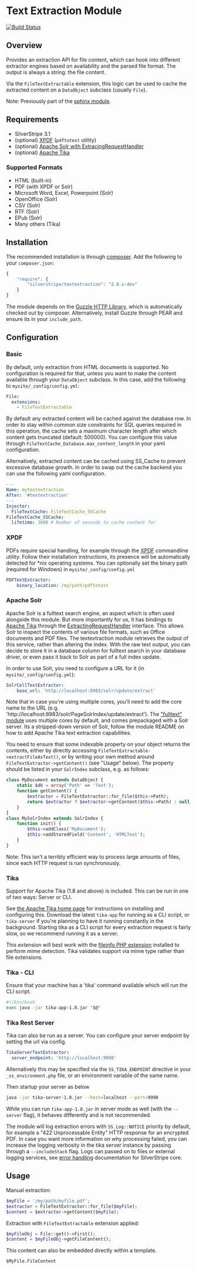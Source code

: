 # Text Extraction Module

[![Build Status](https://secure.travis-ci.org/silverstripe-labs/silverstripe-textextraction.png)](http://travis-ci.org/silverstripe-labs/silverstripe-textextraction)

## Overview

Provides an extraction API for file content, which can hook into different extractor
engines based on availability and the parsed file format.
The output is always a string: the file content.

Via the `FileTextExtractable` extension, this logic can be used to 
cache the extracted content on a `DataObject` subclass (usually `File`).

Note: Previously part of the [sphinx module](https://github.com/silverstripe/silverstripe-sphinx).

## Requirements

 * SilverStripe 3.1
 * (optional) [XPDF](http://www.foolabs.com/xpdf/) (`pdftotext` utility)
 * (optional) [Apache Solr with ExtracingRequestHandler](http://wiki.apache.org/solr/ExtractingRequestHandler)
 * (optional) [Apache Tika](http://tika.apache.org/)

### Supported Formats

 * HTML (built-in)
 * PDF (with XPDF or Solr)
 * Microsoft Word, Excel, Powerpoint (Solr)
 * OpenOffice (Solr)
 * CSV (Solr)
 * RTF (Solr)
 * EPub (Solr)
 * Many others (Tika)

## Installation

The recommended installation is through [composer](http://getcomposer.org).
Add the following to your `composer.json`:

```js
{
	"require": {
		"silverstripe/textextraction": "2.0.x-dev"
	}
}
```

The module depends on the [Guzzle HTTP Library](http://guzzlephp.org),
which is automatically checked out by composer. Alternatively, install Guzzle
through PEAR and ensure its in your `include_path`.

## Configuration

### Basic

By default, only extraction from HTML documents is supported.
No configuration is required for that, unless you want to make
the content available through your `DataObject` subclass.
In this case, add the following to `mysite/_config/config.yml`:

```yaml
File:
  extensions:
	- FileTextExtractable
```

By default any extracted content will be cached against the database row.
In order to stay within common size constraints for SQL queries required in this operation,
the cache sets a maximum character length after which content gets truncated (default: 500000).
You can configure this value through `FileTextCache_Database.max_content_length` in your yaml configuration.


Alternatively, extracted content can be cached using SS_Cache to prevent excessive database growth.
In order to swap out the cache backend you can use the following yaml configuration.


```yaml
---
Name: mytextextraction
After: '#textextraction'
---
Injector:
  FileTextCache: FileTextCache_SSCache
FileTextCache_SSCache:
  lifetime: 3600 # Number of seconds to cache content for

```

### XPDF

PDFs require special handling, for example through the [XPDF](http://www.foolabs.com/xpdf/)
commandline utility. Follow their installation instructions, its presence will be automatically
detected for *nix operating systems. You can optionally set the binary path (required for Windows) in `mysite/_config/config.yml`

```yml
PDFTextExtractor:
	binary_location: /my/path/pdftotext
```

### Apache Solr

Apache Solr is a fulltext search engine, an aspect which is often used
alongside this module. But more importantly for us, it has bindings to [Apache Tika](http://tika.apache.org/)
through the [ExtractingRequestHandler](http://wiki.apache.org/solr/ExtractingRequestHandler) interface.
This allows Solr to inspect the contents of various file formats, such as Office documents and PDF files.
The textextraction module retrieves the output of this service, rather than altering the index.
With the raw text output, you can decide to store it in a database column for fulltext search
in your database driver, or even pass it back to Solr as part of a full index update.

In order to use Solr, you need to configure a URL for it (in `mysite/_config/config.yml`):

```yml
SolrCellTextExtractor:
	base_url: 'http://localhost:8983/solr/update/extract'
```

Note that in case you're using multiple cores, you'll need to add the core name to the URL 
(e.g. 'http://localhost:8983/solr/PageSolrIndex/update/extract').
The ["fulltext" module](https://github.com/silverstripe-labs/silverstripe-fulltextsearch)
uses multiple cores by default, and comes prepackaged with a Solr server.
Its a stripped-down version of Solr, follow the module README on how to add
Apache Tika text extraction capabilities.

You need to ensure that some indexable property on your object
returns the contents, either by directly accessing `FileTextExtractable->extractFileAsText()`,
or by writing your own method around `FileTextExtractor->getContent()` (see "Usage" below).
The property should be listed in your `SolrIndex` subclass, e.g. as follows:

```php
class MyDocument extends DataObject {
	static $db = array('Path' => 'Text');
	function getContent() {
		$extractor = FileTextExtractor::for_file($this->Path);
		return $extractor ? $extractor->getContent($this->Path) : null;		
	}
}
class MySolrIndex extends SolrIndex {
	function init() {
		$this->addClass('MyDocument');
		$this->addStoredField('Content', 'HTMLText');
	}
}
```

Note: This isn't a terribly efficient way to process large amounts of files, since 
each HTTP request is run synchronously.

### Tika

Support for Apache Tika (1.8 and above) is included. This can be run in one of two ways: Server or CLI.

See [the Apache Tika home page](http://tika.apache.org/1.8/index.html) for instructions on installing and
configuring this. Download the latest `tika-app` for running as a CLI script, or `tika-server` if you're planning
to have it running constantly in the background. Starting tika as a CLI script for every extraction request
is fairly slow, so we recommend running it as a server.

This extension will best work with the [fileinfo PHP extension](http://php.net/manual/en/book.fileinfo.php)
installed to perform mime detection. Tika validates support via mime type rather than file extensions.

### Tika - CLI

Ensure that your machine has a 'tika' command available which will run the CLI script.

```bash
#!/bin/bash
exec java -jar tika-app-1.8.jar "$@"
```

### Tika Rest Server

Tika can also be run as a server. You can configure your server endpoint by setting the url via config.

```yaml
TikaServerTextExtractor:
  server_endpoint: 'http://localhost:9998'
```

Alternatively this may be specified via the `SS_TIKA_ENDPOINT` directive in your `_ss_environment.php` file, or an environment variable of the same name.


Then startup your server as below

```bash
java -jar tika-server-1.8.jar --host=localhost --port=9998
```

While you can run `tika-app-1.8.jar` in server mode as well (with the `--server` flag),
it behaves differently and is not recommended.

The module will log extraction errors with `SS_Log::NOTICE` priority by default,
for example a "422 Unprocessable Entity" HTTP response for an encrypted PDF.
In case you want more information on why processing failed, you can increase
the logging verbosity in the tika server instance by passing through
a `--includeStack` flag. Logs can passed on to files or external logging services,
see [error handling](http://doc.silverstripe.org/en/developer_guides/debugging/error_handling)
documentation for SilverStripe core.

## Usage

Manual extraction:

```php
$myFile = '/my/path/myfile.pdf';
$extractor = FileTextExtractor::for_file($myFile);
$content = $extractor->getContent($myFile);
```

Extraction with `FileTextExtractable` extension applied:

```php
$myFileObj = File::get()->First();
$content = $myFileObj->getFileContent();
```

This content can also be embedded directly within a template.

```
$MyFile.FileContent
```
